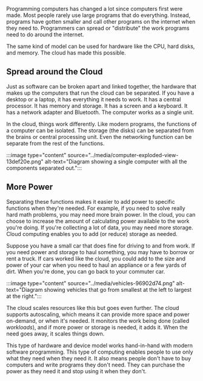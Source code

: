 Programming computers has changed a lot since computers first were made. Most people rarely use large programs that do everything. Instead, programs have gotten smaller and call other programs on the internet when they need to. Programmers can spread or "distribute" the work programs need to do around the internet.

The same kind of model can be used for hardware like the CPU, hard disks, and memory. The cloud has made this possible.

## Spread around the Cloud

Just as software can be broken apart and linked together, the hardware that makes up the computers that run the cloud can be separated. If you have a desktop or a laptop, it has everything it needs to work. It has a central processor. It has memory and storage. It has a screen and a keyboard. It has a network adapter and Bluetooth. The computer works as a single unit.

In the cloud, things work differently. Like modern programs, the functions of a computer can be isolated. The storage (the disks) can be separated from the brains or central processing unit. Even the networking function can be separate from the rest of the functions.

:::image type="content" source="../media/computer-exploded-view-13def20e.png" alt-text="Diagram showing a single computer with all the components separated out.":::


## More Power

Separating these functions makes it easier to add power to specific functions when they're needed. For example, if you need to solve really hard math problems, you may need more brain power. In the cloud, you can choose to increase the amount of calculating power available to the work you're doing. If you're collecting a lot of data, you may need more storage. Cloud computing enables you to add (or reduce) storage as needed.

Suppose you have a small car that does fine for driving to and from work. If you need power and storage to haul something, you may have to borrow or rent a truck. If cars worked like the cloud, you could add to the size and power of your car when you need to haul an appliance or a few yards of dirt. When you're done, you can go back to your commuter car.

:::image type="content" source="../media/vehicles-96902d74.png" alt-text="Diagram showing vehicles that go from smallest at the left to largest at the right.":::


The cloud scales resources like this but goes even further. The cloud supports autoscaling, which means it can provide more space and power on-demand, or when it's needed. It monitors the work being done (called *workloads*), and if more power or storage is needed, it adds it. When the need goes away, it scales things down.

This type of hardware and device model works hand-in-hand with modern software programming. This type of computing enables people to use only what they need when they need it. It also means people don't have to buy computers and write programs they don't need. They can purchase the power as they need it and stop using it when they don't.
